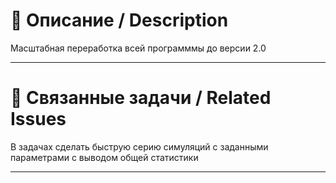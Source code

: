 # 📝 Описание / Description

Масштабная переработка всей программмы до версии 2.0

---

# 🔗 Связанные задачи / Related Issues

В задачах сделать быструю серию симуляций с заданными параметрами с выводом общей статистики

---


